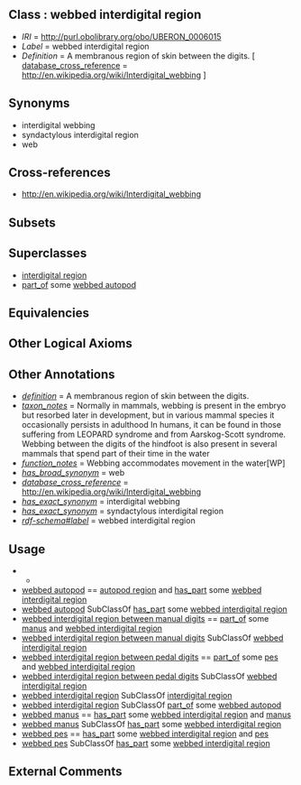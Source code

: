 
## Class : webbed interdigital region

 * *IRI* = http://purl.obolibrary.org/obo/UBERON_0006015
 * *Label* = webbed interdigital region
 * *Definition* = A membranous region of skin between the digits. [ [database_cross_reference](../../ef/oboInOwl#hasDbXref.md) = http://en.wikipedia.org/wiki/Interdigital_webbing ]

## Synonyms

 * interdigital webbing
 * syndactylous interdigital region
 * web

## Cross-references

 * http://en.wikipedia.org/wiki/Interdigital_webbing

## Subsets


## Superclasses

 * [interdigital region](../../UBERON/12/UBERON_0006012.md)
 * [part_of](../../BFO/50/BFO_0000050.md) some [webbed autopod](../../UBERON/40/UBERON_0008440.md)

## Equivalencies


## Other Logical Axioms


## Other Annotations

 * *[definition](../../IAO/15/IAO_0000115.md)* = A membranous region of skin between the digits.
 * *[taxon_notes](../../UBPROP/08/UBPROP_0000008.md)* = Normally in mammals, webbing is present in the embryo but resorbed later in development, but in various mammal species it occasionally persists in adulthood In humans, it can be found in those suffering from LEOPARD syndrome and from Aarskog-Scott syndrome. Webbing between the digits of the hindfoot is also present in several mammals that spend part of their time in the water
 * *[function_notes](../../UBPROP/09/UBPROP_0000009.md)* = Webbing accommodates movement in the water[WP]
 * *[has_broad_synonym](../../ym/oboInOwl#hasBroadSynonym.md)* = web
 * *[database_cross_reference](../../ef/oboInOwl#hasDbXref.md)* = http://en.wikipedia.org/wiki/Interdigital_webbing
 * *[has_exact_synonym](../../ym/oboInOwl#hasExactSynonym.md)* = interdigital webbing
 * *[has_exact_synonym](../../ym/oboInOwl#hasExactSynonym.md)* = syndactylous interdigital region
 * *[rdf-schema#label](../../el/rdf-schema#label.md)* = webbed interdigital region

## Usage

 * -
 * [webbed autopod](../../UBERON/40/UBERON_0008440.md) == [autopod region](../../UBERON/70/UBERON_0002470.md) and [has_part](../../BFO/51/BFO_0000051.md) some [webbed interdigital region](../../UBERON/15/UBERON_0006015.md)
 * [webbed autopod](../../UBERON/40/UBERON_0008440.md) SubClassOf [has_part](../../BFO/51/BFO_0000051.md) some [webbed interdigital region](../../UBERON/15/UBERON_0006015.md)
 * [webbed interdigital region between manual digits](../../UBERON/38/UBERON_0008438.md) == [part_of](../../BFO/50/BFO_0000050.md) some [manus](../../UBERON/98/UBERON_0002398.md) and [webbed interdigital region](../../UBERON/15/UBERON_0006015.md)
 * [webbed interdigital region between manual digits](../../UBERON/38/UBERON_0008438.md) SubClassOf [webbed interdigital region](../../UBERON/15/UBERON_0006015.md)
 * [webbed interdigital region between pedal digits](../../UBERON/39/UBERON_0008439.md) == [part_of](../../BFO/50/BFO_0000050.md) some [pes](../../UBERON/87/UBERON_0002387.md) and [webbed interdigital region](../../UBERON/15/UBERON_0006015.md)
 * [webbed interdigital region between pedal digits](../../UBERON/39/UBERON_0008439.md) SubClassOf [webbed interdigital region](../../UBERON/15/UBERON_0006015.md)
 * [webbed interdigital region](../../UBERON/15/UBERON_0006015.md) SubClassOf [interdigital region](../../UBERON/12/UBERON_0006012.md)
 * [webbed interdigital region](../../UBERON/15/UBERON_0006015.md) SubClassOf [part_of](../../BFO/50/BFO_0000050.md) some [webbed autopod](../../UBERON/40/UBERON_0008440.md)
 * [webbed manus](../../UBERON/41/UBERON_0008441.md) == [has_part](../../BFO/51/BFO_0000051.md) some [webbed interdigital region](../../UBERON/15/UBERON_0006015.md) and [manus](../../UBERON/98/UBERON_0002398.md)
 * [webbed manus](../../UBERON/41/UBERON_0008441.md) SubClassOf [has_part](../../BFO/51/BFO_0000051.md) some [webbed interdigital region](../../UBERON/15/UBERON_0006015.md)
 * [webbed pes](../../UBERON/42/UBERON_0008442.md) == [has_part](../../BFO/51/BFO_0000051.md) some [webbed interdigital region](../../UBERON/15/UBERON_0006015.md) and [pes](../../UBERON/87/UBERON_0002387.md)
 * [webbed pes](../../UBERON/42/UBERON_0008442.md) SubClassOf [has_part](../../BFO/51/BFO_0000051.md) some [webbed interdigital region](../../UBERON/15/UBERON_0006015.md)

## External Comments

